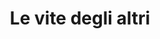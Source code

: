 ---
layout: post
title: Le vite degli altri
director: Florian Henckel
year: 2006
cover: https://images.mubicdn.net/images/film/122/cache-25814-1547228576/image-w1280.jpg
imdb250: true
---